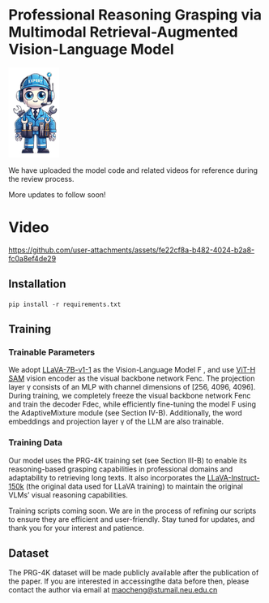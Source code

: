 # Professional Reasoning Grasping via Multimodal Retrieval-Augmented Vision-Language Model

<img src="image/fig1.png" width="100">

We have uploaded the model code and related videos for reference during the review process.

More updates to follow soon! 

# Video
https://github.com/user-attachments/assets/fe22cf8a-b482-4024-b2a8-fc0a8ef4de29


## Installation
```pip install -r requirements.txt```


## Training
### Trainable Parameters
We adopt [LLaVA-7B-v1-1](https://huggingface.co/liuhaotian/LLaVA-Lightning-7B-delta-v1-1) as
the Vision-Language Model F , and use [ViT-H SAM](https://dl.fbaipublicfiles.com/segment_anything/sam_vit_h_4b8939.pth) vision
encoder as the visual backbone network Fenc. The projection
layer γ consists of an MLP with channel dimensions of
[256, 4096, 4096]. During training, we completely freeze
the visual backbone network Fenc and train the decoder
Fdec, while efficiently fine-tuning the model F using the
AdaptiveMixture module (see Section IV-B). Additionally,
the word embeddings and projection layer γ of the LLM are
also trainable.
### Training Data
Our model uses the PRG-4K training
set (see Section III-B) to enable its reasoning-based grasping
capabilities in professional domains and adaptability to
retrieving long texts. It also incorporates the [LLaVA-Instruct-150k](https://huggingface.co/datasets/liuhaotian/LLaVA-Instruct-150K/blob/main/llava_instruct_150k.json) (the original data used for LLaVA training)
to maintain the original VLMs’ visual reasoning capabilities.

Training scripts coming soon. We are in the process of refining our scripts to ensure they are efficient and user-friendly. Stay tuned for updates, and thank you for your interest and patience.


## Dataset
The PRG-4K dataset will be made publicly available after the publication of the paper. lf you are interested in accessingthe data before then, please contact the author via email at maocheng@stumail.neu.edu.cn

